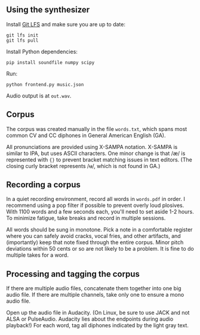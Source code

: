 ## Using the synthesizer

Install [Git LFS](https://git-lfs.github.com/) and make sure you are up to date:

    git lfs init
    git lfs pull

Install Python dependencies:

    pip install soundfile numpy scipy

Run:

    python frontend.py music.json

Audio output is at `out.wav`.

## Corpus

The corpus was created manually in the file `words.txt`, which spans most common CV and CC diphones in General American English (GA).

All pronunciations are provided using X-SAMPA notation. X-SAMPA is similar to IPA, but uses ASCII characters. One minor change is that /æ/ is represented with `{}` to prevent bracket matching issues in text editors. (The closing curly bracket represents /ʉ/, which is not found in GA.)

## Recording a corpus

In a quiet recording environment, record all words in `words.pdf` in order. I recommend using a pop filter if possible to prevent overly loud plosives. With 1100 words and a few seconds each, you'll need to set aside 1-2 hours. To minimize fatigue, take breaks and record in multiple sessions.

All words should be sung in monotone. Pick a note in a comfortable register where you can safely avoid cracks, vocal fries, and other artifacts, and (importantly) keep that note fixed through the entire corpus. Minor pitch deviations within 50 cents or so are not likely to be a problem. It is fine to do multiple takes for a word.

## Processing and tagging the corpus

If there are multiple audio files, concatenate them together into one big audio file. If there are multiple channels, take only one to ensure a mono audio file.

Open up the audio file in Audacity. (On Linux, be sure to use JACK and not ALSA or PulseAudio. Audacity lies about the endpoints during audio playback!) For each word, tag all diphones indicated by the light gray text.
